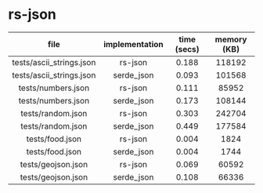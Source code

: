 # rs-json

| file                     | implementation | time (secs) | memory (KB) |
|:------------------------:|:--------------:|:-----------:|:-----------:|
| tests/ascii_strings.json | rs-json        | 0.188       | 118192      |
| tests/ascii_strings.json | serde_json     | 0.093       | 101568      |
| tests/numbers.json       | rs-json        | 0.111       | 85952       |
| tests/numbers.json       | serde_json     | 0.173       | 108144      |
| tests/random.json        | rs-json        | 0.303       | 242704      |
| tests/random.json        | serde_json     | 0.449       | 177584      |
| tests/food.json          | rs-json        | 0.004       | 1824        |
| tests/food.json          | serde_json     | 0.004       | 1744        |
| tests/geojson.json       | rs-json        | 0.069       | 60592       |
| tests/geojson.json       | serde_json     | 0.108       | 66336       |
